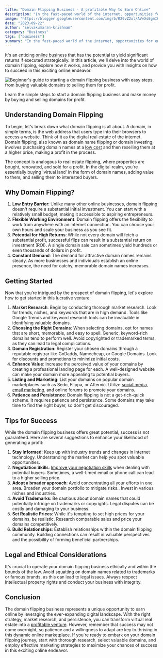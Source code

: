 ```yaml
---
title: "Domain Flipping Business - A profitable Way to Earn Online"
description: "In the fast-paced world of the internet, opportunities for entrepreneurs to make money abound. One such opportunity is the domain flipping"
image: "https://blogger.googleusercontent.com/img/b/R29vZ2xl/AVvXsEgmI0lNQpVQjNji7ebgwwEw3ksxLQ_L0w-rYClQJBpLrMxBPwnN0HwvTkrWPF947xfECnYe751oXizOz87ihXJYFPuBhwpNYr8ckCXOXcICy3kS5cAKplsHqA_rY4f2FMNVOkdVacsZ-s1GKSrrNMVWUkhnwFwI-bZ-Ie2dax_cbKVT6FvcLTYJczRzXXRE/s1600/How-to-start-domain-flipping-business.jpg"
date: "2023-09-22"
author: "selvakumaran-krishnan"
category: "Business"
tags: ["business"]
summary: "In the fast-paced world of the internet, opportunities for entrepreneurs to make money abound. One such opportunity is the domain flipping business, a practice where individuals buy and sell domain names for profit."
---
```


It's an enticing [online business](https://www.wikimint.com/best-online-business-ideas) that has the potential to yield significant returns if executed strategically. In this article, we'll delve into the world of domain flipping, explore how it works, and provide you with insights on how to succeed in this exciting online endeavor.

![Beginner's guide to starting a domain flipping business with easy steps, from buying valuable domains to selling them for profit.](https://blogger.googleusercontent.com/img/b/R29vZ2xl/AVvXsEgmI0lNQpVQjNji7ebgwwEw3ksxLQ_L0w-rYClQJBpLrMxBPwnN0HwvTkrWPF947xfECnYe751oXizOz87ihXJYFPuBhwpNYr8ckCXOXcICy3kS5cAKplsHqA_rY4f2FMNVOkdVacsZ-s1GKSrrNMVWUkhnwFwI-bZ-Ie2dax_cbKVT6FvcLTYJczRzXXRE/s1600/How-to-start-domain-flipping-business.jpg "How to Start a Domain Flipping Business in Easy Steps")

Learn the simple steps to start a domain flipping business and make money by buying and selling domains for profit.

Understanding Domain Flipping
-----------------------------

To begin, let's break down what domain flipping is all about. A domain, in simple terms, is the web address that users type into their browsers to access a website. Think of it as the digital real estate of the internet. Domain flipping, also known as domain name flipping or domain investing, involves purchasing domain names at a [low cost](http://www.wikimint.com/reduce-business-expenses) and then reselling them at a higher price, making a profit in the process.

The concept is analogous to real estate flipping, where properties are bought, renovated, and sold for a profit. In the digital realm, you're essentially buying 'virtual land' in the form of domain names, adding value to them, and selling them to interested buyers.

Why Domain Flipping?
--------------------

1.  **Low Entry Barrier**: Unlike many other online businesses, domain flipping doesn't require a substantial initial investment. You can start with a relatively small budget, making it accessible to aspiring entrepreneurs.
2.  **Flexible Working Environment**: Domain flipping offers the flexibility to work from anywhere with an internet connection. You can choose your own hours and scale your business as you see fit.
3.  **Potential for High Returns**: While not every domain will fetch a substantial profit, successful flips can result in a substantial return on investment (ROI). A single domain sale can sometimes yield hundreds or even thousands of dollars in profit.
4.  **Constant Demand**: The demand for attractive domain names remains steady. As more businesses and individuals establish an online presence, the need for catchy, memorable domain names increases.

Getting Started
---------------

Now that you're intrigued by the prospect of domain flipping, let's explore how to get started in this lucrative venture:

1.  **Market Research**: Begin by conducting thorough market research. Look for trends, niches, and keywords that are in high demand. Tools like Google Trends and keyword research tools can be invaluable in identifying valuable domains.
2.  **Choosing the Right Domains**: When selecting domains, opt for names that are short, memorable, and easy to spell. Generic, keyword-rich domains tend to perform well. Avoid copyrighted or trademarked terms, as they can lead to legal complications.
3.  **Domain Registration**: Register your chosen domains through a reputable registrar like GoDaddy, Namecheap, or Google Domains. Look for discounts and promotions to minimize initial costs.
4.  **Enhance Value**: Increase the perceived value of your domains by creating a professional landing page for each. A well-designed website can make your domain more appealing to potential buyers.
5.  **Listing and Marketing**: List your domains on popular domain marketplaces such as Sedo, Flippa, or Afternic. Utilize [social media](https://developer.wikimint.com/top-social-media-networking-sites), [email marketing](https://www.wikimint.com/email-marketing-strategy), and online forums to promote your domains.
6.  **Patience and Persistence**: Domain flipping is not a get-rich-quick scheme. It requires patience and persistence. Some domains may take time to find the right buyer, so don't get discouraged.

Tips for Success
----------------

While the domain flipping business offers great potential, success is not guaranteed. Here are several suggestions to enhance your likelihood of generating a profit:

1.  **Stay Informed**: Keep up with industry trends and changes in internet technology. Understanding the market can help you spot valuable opportunities.
2.  **Negotiation Skills**: [Improve your negotiation skills](https://www.wikimint.com/improve-negotiation-skill) when dealing with potential buyers. Sometimes, a well-timed email or phone call can lead to a higher selling price.
3.  **Adopt a broader approach**: Avoid concentrating all your efforts in one area. Broaden your domain portfolio to mitigate risks.. Invest in various niches and industries.
4.  **Avoid Trademarks**: Be cautious about domain names that could potentially infringe on trademarks or copyrights. Legal disputes can be costly and damaging to your business.
5.  **Set Realistic Prices**: While it's tempting to set high prices for your domains, be realistic. Research comparable sales and price your domains competitively.
6.  **Build Relationships**: Establish relationships within the domain flipping community. Building connections can result in valuable perspectives and the possibility of forming beneficial partnerships.

Legal and Ethical Considerations
--------------------------------

It's crucial to operate your domain flipping business ethically and within the bounds of the law. Avoid squatting on domain names related to trademarks or famous brands, as this can lead to legal issues. Always respect intellectual property rights and conduct your business with integrity.

Conclusion
----------

The domain flipping business represents a unique opportunity to earn online by leveraging the ever-expanding digital landscape. With the right strategy, market research, and persistence, you can transform virtual real estate into a [profitable venture](https://mrseonow.alboompro.com/post/unleashing-your-potential-with-passive-income-and-digital-entrepreneurship-2). However, remember that success may not come overnight, so patience and a willingness to adapt are key to thriving in this dynamic online marketplace. If you're ready to embark on your domain flipping journey, start with thorough research, select valuable domains, and employ effective marketing strategies to maximize your chances of success in this exciting online endeavor.